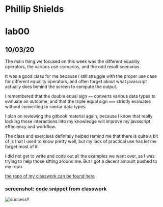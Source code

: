 # Phillip Shields
# lab00
## 10/03/20

The main thing we focused on this week was the different equality operators, the various use scenarios, and the odd result scenarios.

It was a good class for me because I still struggle with the proper use case for different equality operators, and often forget about what javascript actually does behind the screen to compute the output. 

I remembered that the double equal sign `==` converts various data types to evaluate an outcome, and that the triple equal sign `===` strictly evaluates without converting to similar data types. 

I plan on reviewing the gitbook material again, because I know that really locking those interactions into my knowledge will improve my javascript effeciency and workflow. 

The class and exercises definitely helped remind me that there is quite a bit of js that I used to know pretty well, but my lack of practical use has let me forget most of it.

I did not get to write and code out all the examples we went over, as I was trying to help those sitting around me. But I got a decent amount pushed to my repo.

[the repo of my classwork can be found here](https://github.com/Phillip-D-Shields/sdv503-week2)

### screenshot: code snippet from classwork

![success!!](/img/tfour.png)